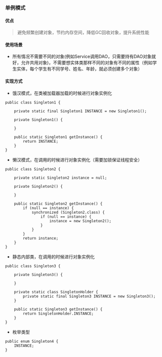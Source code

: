 ### 单例模式

#### 优点
> 避免频繁创建对象，节约内存空间，降低GC回收对象，提升系统性能

#### 使用场景
- 所有情况不需要不同的对象(例如Service调用DAO，只需要持有DAO对象就好，允许共用对象)，不需要想实体类那样不同的对象有不同的属性（例如学生实体，每个学生有不同学号、姓名、年龄，就必须创建多个对象）

#### 实现方式
- 饿汉模式，在类被加载器加载的时候进行对象实例化
```
public class Singleton1 {

    private static final Singleton1 INSTANCE = new Singleton1();

    private Singleton1() {

    }

    public static Singleton1 getInstance() {
        return INSTANCE;
    }
}
```
- 懒汉模式，在调用的时候进行对象实例化（需要加锁保证线程安全）
```
public class Singleton2 {

    private static Singleton2 instance = null;

    private Singleton2() {

    }

    public static Singleton2 getInstance() {
        if (null == instance) {
            synchronized (Singleton2.class) {
                if (null == instance) {
                    instance = new Singleton2();
                }
            }
        }
        return instance;
    }
}
```
- 静态内部类，在调用的时候进行对象实例化
```
public class Singleton3 {

    private Singleton3() {

    }

    private static class SingletonHolder {
        private static final Singleton3 INSTANCE = new Singleton3();
    }

    public static Singleton3 getInstance() {
        return SingletonHolder.INSTANCE;
    }
}
```
- 枚举类型
```
public enum Singleton4 {
    INSTANCE;
}
```